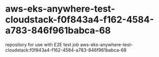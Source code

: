 # aws-eks-anywhere-test-cloudstack-f0f843a4-f162-4584-a783-846f961babca-68
repository for use with E2E test job aws-eks-anywhere-test-cloudstack:f0f843a4-f162-4584-a783-846f961babca-68
